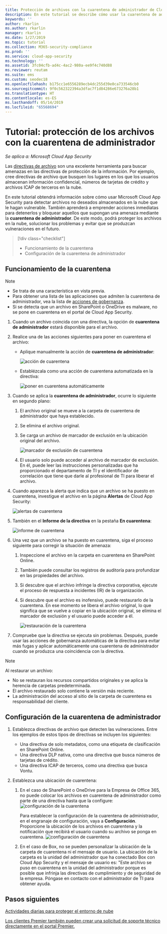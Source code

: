 ```yaml
---
title: Protección de archivos con la cuarentena de administrador de Cloud App Security
description: En este tutorial se describe cómo usar la cuarentena de administrador para controlar las infracciones de datos.
keywords: ''
author: rkarlin
ms.author: rkarlin
manager: rkarlin
ms.date: 1/27/2019
ms.topic: tutorial
ms.collection: M365-security-compliance
ms.prod: ''
ms.service: cloud-app-security
ms.technology: ''
ms.assetid: 3fc04cfb-ad4c-4ac2-980a-ee9f4c740d88
ms.reviewer: reutam
ms.suite: ems
ms.custom: seodec18
ms.openlocfilehash: b175cc1e6556289ecb4dc255d39e0ca733546cb0
ms.sourcegitcommit: 9f0c562322394a3dfac7f1d84286e673276a28b1
ms.translationtype: HT
ms.contentlocale: es-ES
ms.lasthandoff: 05/14/2019
ms.locfileid: "65568694"
---
```

# <a name="tutorial-protect-files-with-admin-quarantine"></a>Tutorial: protección de los archivos con la cuarentena de administrador

*Se aplica a: Microsoft Cloud App Security*

Las [directivas de archivo](data-protection-policies.md) son una excelente herramienta para buscar amenazas en las directivas de protección de la información. Por ejemplo, cree directivas de archivo que busquen los lugares en los que los usuarios almacenan información confidencial, números de tarjetas de crédito y archivos ICAP de terceros en la nube. 

En este tutorial obtendrá información sobre cómo usar Microsoft Cloud App Security para detectar archivos no deseados almacenados en la nube que le hagan vulnerable. También aprenderá a emprender acciones inmediatas para detenerlos y bloquear aquellos que supongan una amenaza mediante la **cuarentena de administrador**. De este modo, podrá proteger los archivos en la nube, solucionar los problemas y evitar que se produzcan vulneraciones en el futuro.



> [!div class="checklist"]
> * Funcionamiento de la cuarentena 
> * Configuración de la cuarentena de administrador


## <a name="understand-how-quarantine-works"></a>Funcionamiento de la cuarentena 

>[!NOTE] 
> - Se trata de una característica en vista previa.
> - Para obtener una lista de las aplicaciones que admiten la cuarentena de administrador, vea la lista de [acciones de gobernanza](governance-actions.md).
> - Si se detecta que un archivo en SharePoint o OneDrive es malware, no se pone en cuarentena en el portal de Cloud App Security. 

1. Cuando un archivo coincida con una directiva, la opción de **cuarentena de administrador** estará disponible para el archivo.

2. Realice una de las acciones siguientes para poner en cuarentena el archivo:
   - Aplique manualmente la acción de **cuarentena de administrador**:
     
     ![acción de cuarentena](./media/quarantine-action.png)

   - Establézcala como una acción de cuarentena automatizada en la directiva: 

     ![poner en cuarentena automáticamente](./media/quarantine-automated.png)

3. Cuando se aplica la **cuarentena de administrador**, ocurre lo siguiente en segundo plano:

   1. El archivo original se mueve a la carpeta de cuarentena de administrador que haya establecido.
   2. Se elimina el archivo original.
   3. Se carga un archivo de marcador de exclusión en la ubicación original del archivo.
      
      ![marcador de exclusión de cuarentena](./media/quarantine-tombstone.png)
      
   4. El usuario solo puede acceder al archivo de marcador de exclusión. En él, puede leer las instrucciones personalizadas que ha proporcionado el departamento de TI y el identificador de correlación que tiene que darle al profesional de TI para liberar el archivo.

4. Cuando aparezca la alerta que indica que un archivo se ha puesto en cuarentena, investigue el archivo en la página **Alertas** de Cloud App Security:
   
   ![alertas de cuarentena](./media/quarantine-alerts.png)
   
5. También en el **Informe de la directiva** en la pestaña **En cuarentena**:
   
   ![informe de cuarentena](./media/quarantine-report.png)
    
6. Una vez que un archivo se ha puesto en cuarentena, siga el proceso siguiente para corregir la situación de amenaza:
    
    1. Inspeccione el archivo en la carpeta en cuarentena en SharePoint Online.
    2. También puede consultar los registros de auditoría para profundizar en las propiedades del archivo.
    3. Si descubre que el archivo infringe la directiva corporativa, ejecute el proceso de respuesta a incidentes (IR) de la organización.
    4. Si descubre que el archivo es inofensivo, puede restaurarlo de la cuarentena. En ese momento se libera el archivo original, lo que significa que se vuelve a copiar en la ubicación original, se elimina el marcador de exclusión y el usuario puede acceder a él.
       
       ![restauración de la cuarentena](./media/quarantine-restore.png)
       
7. Compruebe que la directiva se ejecuta sin problemas. Después, puede usar las acciones de gobernanza automáticas de la directiva para evitar más fugas y aplicar automáticamente una cuarentena de administrador cuando se produzca una coincidencia con la directiva.

> [!NOTE]
> Al restaurar un archivo:
> - No se restauran los recursos compartidos originales y se aplica la herencia de carpetas predeterminada.
> - El archivo restaurado solo contiene la versión más reciente.
> - La administración del acceso al sitio de la carpeta de cuarentena es responsabilidad del cliente.


## <a name="set-up-admin-quarantine"></a>Configuración de la cuarentena de administrador

1. Establezca directivas de archivo que detecten las vulneraciones. Entre los ejemplos de estos tipos de directivas se incluyen los siguientes:

    - Una directiva de solo metadatos, como una etiqueta de clasificación en SharePoint Online.
    - Una directiva DLP nativa, como una directiva que busca números de tarjetas de crédito. 
    - Una directiva ICAP de terceros, como una directiva que busca Vontu.

2. Establezca una ubicación de cuarentena:
   1. En el caso de SharePoint o OneDrive para la Empresa de Office 365, no puede colocar los archivos en cuarentena de administrador como parte de una directiva hasta que la configure: ![configuración de la cuarentena](./media/quarantine-warning.png)

      Para establecer la configuración de la cuarentena de administrador, en el engranaje de configuración, vaya a **Configuración**. Proporcione la ubicación de los archivos en cuarentena y la notificación que recibirá el usuario cuando su archivo se ponga en cuarentena. 
      ![configuración de cuarentena](./media/quarantine-settings.png)

   2. En el caso de Box, no se pueden personalizar la ubicación de la carpeta de cuarentena ni el mensaje de usuario. La ubicación de la carpeta es la unidad del administrador que ha conectado Box con Cloud App Security y el mensaje de usuario es: "Este archivo se puso en cuarentena en la unidad del administrador porque es posible que infrinja las directivas de cumplimiento y de seguridad de la empresa. Póngase en contacto con el administrador de TI para obtener ayuda.



## <a name="next-steps"></a>Pasos siguientes 
[Actividades diarias para proteger el entorno de nube](daily-activities-to-protect-your-cloud-environment.md)   

[Los clientes Premier también pueden crear una solicitud de soporte técnico directamente en el portal Premier.](https://premier.microsoft.com/)  
